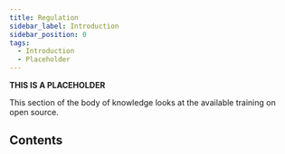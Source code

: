 ```yaml
---
title: Regulation
sidebar_label: Introduction
sidebar_position: 0
tags: 
  - Introduction
  - Placeholder
---
```


**THIS IS A PLACEHOLDER**


This section of the body of knowledge looks at the available training on open source.

## Contents

<BokTagList filter="Training" />
